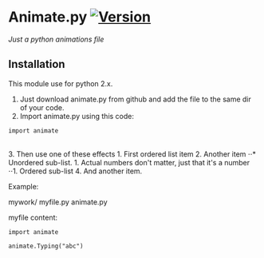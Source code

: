 # Animate.py [![Version](https://img.shields.io/badge/current%20version-1-red.svg)](https://github.com/ZeroX-DG/Animate.py/tree/master/src/ver_1)
*Just a python animations file*

## Installation
This module use for python 2.x.<br />
1. Just download animate.py from github and add the file to the same dir of your code.<br />
2. Import animate.py using this code: 
```
import animate
```
<br />
3. Then use one of these effects
1. First ordered list item
2. Another item
⋅⋅* Unordered sub-list. 
1. Actual numbers don't matter, just that it's a number
⋅⋅1. Ordered sub-list
4. And another item.


Example:

mywork/
  myfile.py
  animate.py

myfile content:

```
import animate

animate.Typing("abc")
```


